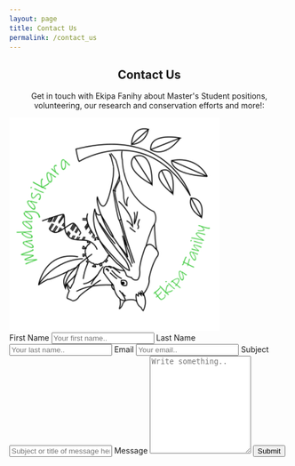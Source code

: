 ```yaml
---
layout: page
title: Contact Us
permalink: /contact_us
---
```


<div class="container">
  <div style="text-align:center">
    <h2>Contact Us</h2>
    <p>Get in touch with Ekipa Fanihy about Master's Student positions, volunteering, our research and conservation efforts and more!:</p>
  </div>
  <div class="row">
    <div class="column">
      <img src="/assets/team/EkipaFanihyLogoWhite.png" style="width:75%">
    </div>
    <div class="column">
      <form action="/action_page.php">
        <label for="fname">First Name</label>
        <input type="text" id="fname" name="firstname" placeholder="Your first name..">
        <label for="lname">Last Name</label>
        <input type="text" id="lname" name="lastname" placeholder="Your last name..">
        <label for="email">Email</label>
        <input type="text" id="email" name="email" placeholder="Your email..">
        <label for="subject">Subject</label>
        <input type="text" id="subject" name="subject" placeholder="Subject or title of message here..">
        <label for="message">Message</label>
        <textarea id="message" name="message" placeholder="Write something.." style="height:170px"></textarea>
        <input type="submit" value="Submit">
      </form>
    </div>
  </div>
</div>

<?php
if($_POST["Message"]) {
mail("fitzk980@gmail.com", ""Subject or title of message here.."",
$_POST["Write something.."]. "From: fitzk980@gmail.com");
}
?>